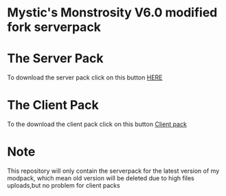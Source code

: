 # Mystic's Monstrosity V6.0 modified fork serverpack

# The Server Pack
To download the server pack click on this button [HERE](https://github.com/quentin452/Mystic-s-MonstrosityV6.0modifiedforkserverpack/releases)

# The Client Pack
To the download the client pack click on this button [Client pack](https://legacy.curseforge.com/minecraft/modpacks/mystics-monstrosity-v6-0-modified-fork)

# Note
This repository will only contain the serverpack for the latest version of my modpack, which mean old version will be deleted due to high files uploads,but no problem for client packs
